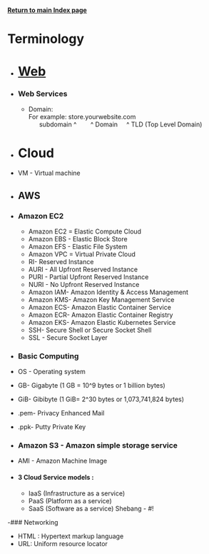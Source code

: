 #### [Return to main Index page](https://github.com/hydropero/Terminology)

# Terminology

- # [Web](https://github.com/hydropero/Terminology/blob/main/Web.md)
- ### Web Services
  - Domain: 
    <br> For example: store.yourwebsite.com
    <br> &nbsp;&nbsp;&nbsp;&nbsp;&nbsp;&nbsp;subdomain ^ &nbsp;&nbsp;&nbsp;&nbsp;&nbsp;&nbsp; ^ Domain  &nbsp;&nbsp;&nbsp; ^ TLD (Top Level Domain)

- # Cloud
- VM - Virtual machine


- ## AWS
- ### Amazon EC2
  - Amazon EC2 = Elastic Compute Cloud
  - Amazon EBS - Elastic Block Store
  - Amazon EFS - Elastic File System
  - Amazon VPC = Virtual Private Cloud
  - RI- Reserved Instance
  - AURI - All Upfront Reserved Instance
  - PURI - Partial Upfront Reserved Instance
  - NURI - No Upfront Reserved Instance
  - Amazon IAM- Amazon Identity & Access Management
  - Amazon KMS- Amazon Key Management Service
  - Amazon ECS- Amazon Elastic Container Service
  - Amazon ECR- Amazon Elastic Container Registry
  - Amazon EKS- Amazon Elastic Kubernetes Service
  - SSH- Secure Shell or Secure Socket Shell
  - SSL - Secure Socket Layer 

- ### Basic Computing 
- OS - Operating system
- GB- Gigabyte (1 GB = 10^9 bytes or 1 billion bytes)
- GiB- Gibibyte (1 GiB= 2^30 bytes or 1,073,741,824 bytes)
- .pem- Privacy Enhanced Mail
- .ppk- Putty Private Key

- ### Amazon S3 - Amazon simple storage service
- AMI - Amazon Machine Image

- #### 3 Cloud Service models : 
  - IaaS (Infrastructure as a service)
  - PaaS (Platform as a service)
  - SaaS (Software as a service)
Shebang - #!

-### Networking

- HTML : Hypertext markup language
- URL: Uniform resource locator
